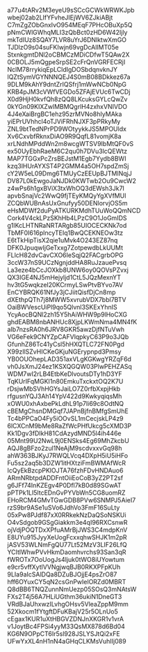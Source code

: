 a77u4tARv2M3eyeU9sSCcGCWkWRWKJpb
wbej02ab2LIfYFvheJIEjWV6ZJkiABjt
C7mZgZObGnxIvO954MEqF7PHcOBuXp5Q
pNmCWlGWhqMLI3zQbBct0zHD6W42Ijly
mkTdIUz8SQAY7LVR8uYrJ6DNlktwXmGO
TJDlzO9s04suFKIwjn69vgDcAlIMT05e
StxnkgmtDNl2oCBMCzMDiCDfwT5QAw2X
0CBOLJ5mQgpeSrpSE2cFrQnVGRFECRjI
NclM78rrykiqEpLCldIgDOSbdqnvknJY
lQZtSymVGYNNNQEJ4S0mB08BDkkez67a
9DLM9kAhY9dntZrIQSfrj1mWwNCb0NpG
KRB4pJM3cVWfVEGDo5ZFAjEVUc6TwCDj
X0d9HjH0kvfQh8zQQ8LKcuksGYLcQwZv
0kYGn09KIXZwlMBMQgrlH4zxhxVNIVDO
4J4eXaiBrgBC1ehz95zrMVNo8hIyMAka
yiEPrUVhhcl4oTJViFRhNJXF3pPRkyMy
ZNL9btTedNPrPD9WOtyykkJS5MPOUldx
Xv6CxvbfRknxDiAO9R9QqfL81vomjK8a
xrLNdhMPddWn2m8wcgWTSV9IbMtQF0vS
ex50UyEbhRaeM6C2qu0h7DVu3lcQEWtz
MAP7TGGxPcZrsBEJstM1Egb7Yydb8BWI
kzq3lHUrAYXST4P2GMM4a5OH7spdZmSj
cY2W5eL09Dmg6TMUyCzEEUpBJTMlNqjJ
DV87L0kEwgoJaNJDk0KWTwb2Ou9CwcW2
z4wPs6h1gxBViX3txWhOQ3dEWsh3Jk7I
apvbSnajVc2WwQ9fjTEyKMQyYgXVfMUl
ZCQbWUBnAsUxGnufyy50DENlorvjOS5m
eHsMDWf2duPyATKURKMdhTUuWoQQmNCD
Cork4V4ckLPzSKhHb4LPzC9O1JoGmIDS
g1lKcLHTNRaNRTARgb85UIOCECKNk7od
TbMF0I616plncyTEIq1BwQCEKNEOw3tz
E6tTkHipTisX2qie1uMvk4O243EZ87nq
DFK0JpuqwIjGeTxxg7ZotpewdbLkUUMt
FLlcH82dvCavCXO6IeSqjQ2FACgrbOPG
3ccW37nS9UCzNgnjddHA8RuJzauePvsq
La3eze4bCcJOXkb8UNW6oy0QOVsPZvxj
QX3IGE4NJ5mHejyljd1CtL5JQzMexnYT
hv3tG5wqkzeI20KCrmyLSwPtvBYvo7AV
EnCYBRQK61NfJy3jCJiitQisfDjCn8mp
dXEthpQTh7j8MWW5xvrubVDX7bbl7BTV
OaiBWVescUiPl9qo5Qlvnl3SKExYhnIS
YcyAocBQNl2zh15Y5hAiWHW9p9lHoCXG
ghdEABM8nbANHUc8XjpLKWmNma4MN4fK
aIb7nzsRA0h6JRV8GKR5awzDjfNTuVwh
VG6eFek9CNYZpCAFVlqpkyC63P9o3JQb
GfunhZ86Tc41yCsl5hHXQTLC72FN0Pgd
X99zIlSZvHICKeGKjuNGErypnpd3Pmsy
YB0OUOhepLAD351axVLgKGKwgYRZqF6d
vh0JsXmJ24ez1KSXQGQW03PlwPEHZASq
WDM7wI2rLB4EtbKeDlvoutsDTy1hD3YF
TqKUrIFqMGKI1n80EmkuTxckxtOQ2K7U
rDsjwMbSVhHGYsJaiLO7Z0rfbXxpjHkb
rfgusnYQJ3Ah14YpV422d9KwkyqiqsMh
xOWU0xhAxbePkLdhL91p7Ii69c8OdtNQ
cBEMgChsnDMGqf7JAPnBjfnBMfgSmUhE
Tc4bPPCaO4Fy5iOOvSL1mCecjskLP4z9
6lCXCnM9bMe8RaZfWcPHfUkcg5cXMD3P
Kk1Dgv3fDIkH81CdAzydMND5l4ih446e
05Mnt99U2NwL9j0ENSks4Eg69MhZkcbU
AQJ8gBFzo2zul1NeAjM9scdvxxvGq98h
ahW363BJKyJ7RWQLVcq4DXpH5iU5iHFo
Fu5sz2aq5b3DZW1itHXtziFmBWMAfWcR
IcQyEkBzcpPKlOJTA76fzhFDvHNDAuo6
ARmNRbtpdADDFntOiiEoCoB3yZ2PT2sf
g6JFf74InKZEgv4P0Dfl7kB0d89SGwAT
pPTPk1LI5ltcEDnGvPYVbWn5CG8uomRZ
EHoRCM4GMvTGwGDB8PVw6SNMPJ5AieI7
rzS9br9ASe1uSVo6JdhVo3FmF16SuLty
05xPw8PJdf87xX0RRkekNzDaQSoNSKUi
O4vSdgob9GSgGiakkm3e4qI96RXCsnwR
ojVdjPOQTDxXPfuAMrBjJWS3C4mdpKnV
E8UYu915JyyXeUogFcxxqhwSHJK1m2pR
jASV53WLNmFgQU77Lt52MzV3LIF26LfQ
YCItlWhwPVvHkmDaomhvrchs93San3qR
fWROTx7OoUogJs4Ijuk0tWO8iUYowtum
e9cr5vffXytlVVNgjwqBJB0RKXPFpKUh
9LIa9aIcSAlDQa8DZuBJOjjE4psZrO87
hff6OYuxCY5qN2csGnPwIelORZd0MBRT
Q8dBB6TNQZunnNmUezp05SOsQ3mNAtsW
FXs2T4j56A7HLiUGthm36ukiN1DneGT3
VRdBJaUhxwzILvhgOHsv5VleaZppM9mm
52Xkocm1fYtgftDFuKBajV25r5OLnUo5
cEgax1KUR1uXtHBGVZDNJnXKGR1v1vrA
v1JoytBc4FPSi4yyM33QsMX878d6Bd04
KG6N9OPpCT6Ir5sl928JSLYSJtQi2xFE
UFwYxXL4nH1nN4aGHqCLKMsVuhIIj089
